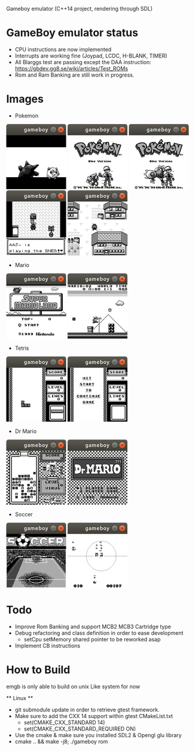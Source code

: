 Gameboy emulator (C++14 project, rendering through SDL)

# GameBoy emulator status
- CPU instructions are now implemented
- Interrupts are working fine (Joypad, LCDC, H-BLANK, TIMER)
- All Blarggs test are passing except the DAA instruction: https://gbdev.gg8.se/wiki/articles/Test_ROMs
- Rom and Ram Banking are still work in progress.

# Images

* Pokemon

![Pokemon - Screenshot1](screenshots/pokemon1.png?raw=true) ![Pokemon - Screenshot2](screenshots/pokemon2.png?raw=true) 
![Pokemon - Screenshot3](screenshots/pokemon3.png?raw=true) ![Pokemon - Screenshot4](screenshots/pokemon4.png?raw=true) 
![Pokemon - Screenshot5](screenshots/pokemon5.png?raw=true)

* Mario

![Mario - Screenshot1](screenshots/mario1.png?raw=true) ![Mario - Screenshot2](screenshots/mario2.png?raw=true) 

* Tetris

![Tetris - Screenshot1](screenshots/tetris1.png?raw=true) ![Tetris - Screenshot2](screenshots/tetris2.png?raw=true) 

* Dr Mario

![Dr Mario - Screenshot1](screenshots/drmario1.png?raw=true) ![Dr Mario - Screenshot2](screenshots/drmario2.png?raw=true) 

* Soccer

![Soccer - Screenshot1](screenshots/soccer1.png?raw=true) ![Soccer - Screenshot2](screenshots/soccer2.png?raw=true) 



# Todo

* Improve Rom Banking and support MCB2 MCB3 Cartridge type
* Debug refactoring and class definition in order to ease development
  - setCpu setMemory shared pointer to be reworked asap
* Implement CB instructions

# How to Build
emgb is only able to build on unix Like system for now

** Linux **

* git submodule update in order to retrieve gtest framework.
* Make sure to add the CXX 14 support within gtest CMakeList.txt
    - set(CMAKE_CXX_STANDARD 14)
    - set(CMAKE_CXX_STANDARD_REQUIRED ON)
* Use the cmake & make sure you installed SDL2 & Opengl glu library
* cmake .. && make -j8; ./gameboy rom

